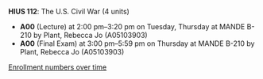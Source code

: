 **HIUS 112**: The U.S. Civil War (4 units)

- **A00** (Lecture) at 2:00 pm–3:20 pm on Tuesday, Thursday at MANDE B-210 by Plant, Rebecca Jo (A05103903)
- **A00** (Final Exam) at 3:00 pm–5:59 pm on Thursday at MANDE B-210 by Plant, Rebecca Jo (A05103903)

[Enrollment numbers over time](./HIUS112.tsv)
